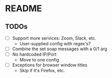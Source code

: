 # README

## TODOs

- [ ] Support more services: Zoom, Slack, etc.
    - User-supplied config with regex's?
- [ ] Combine the set soap messages with a 0/1 arg
- [ ] No hardcoded IP/Port
    - Move to one config
- [ ] Exceptions for browser window titles
    - Skip if it's Firefox, etc.
